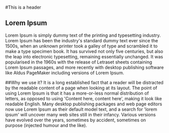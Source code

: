 #This is a header
## Lorem Ipsum
Lorem Ipsum is simply dummy text of the printing and typesetting 
industry. Lorem Ipsum has been the industry's standard dummy text
 ever since the 1500s, when an unknown printer took a 
 galley of type and scrambled it to make a type specimen book. 
 It has survived not only five centuries, but also the leap into 
 electronic typesetting, remaining essentially unchanged. It was 
 popularised in the 1960s with the release of Letraset sheets 
 containing Lorem Ipsum passages, and more recently with 
 desktop publishing software like Aldus PageMaker including 
 versions of Lorem Ipsum.

##Why we use it?
It is a long established fact that a reader will be distracted 
by the readable content of a page when looking at its layout. 
The point of using Lorem Ipsum is that it has a more-or-less 
normal distribution of letters, as opposed to using 'Content here, 
content here', making it look like readable English. 
Many desktop publishing packages and web page editors now use 
Lorem Ipsum as their default model text, and a search for 
'lorem ipsum' will uncover many web sites still in their infancy.
 Various versions have evolved over the years, sometimes by 
 accident, sometimes on purpose (injected humour and the like).